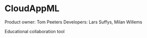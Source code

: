 # CloudAppML
Product owner: Tom Peeters
Developers: Lars Suffys, Milan Willems

Educational collaboration tool
